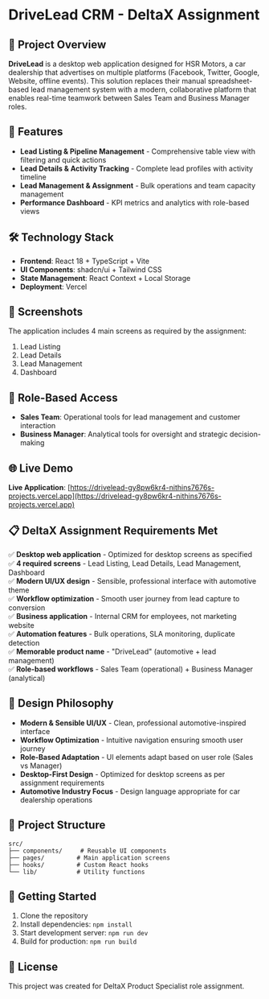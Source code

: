 # DriveLead CRM - DeltaX Assignment

## 🎯 Project Overview
**DriveLead** is a desktop web application designed for HSR Motors, a car dealership that advertises on multiple platforms (Facebook, Twitter, Google, Website, offline events). This solution replaces their manual spreadsheet-based lead management system with a modern, collaborative platform that enables real-time teamwork between Sales Team and Business Manager roles.

## 🚀 Features
- **Lead Listing & Pipeline Management** - Comprehensive table view with filtering and quick actions
- **Lead Details & Activity Tracking** - Complete lead profiles with activity timeline
- **Lead Management & Assignment** - Bulk operations and team capacity management
- **Performance Dashboard** - KPI metrics and analytics with role-based views

## 🛠️ Technology Stack
- **Frontend**: React 18 + TypeScript + Vite
- **UI Components**: shadcn/ui + Tailwind CSS
- **State Management**: React Context + Local Storage
- **Deployment**: Vercel

## 📱 Screenshots
The application includes 4 main screens as required by the assignment:
1. Lead Listing
2. Lead Details  
3. Lead Management
4. Dashboard

## 🔄 Role-Based Access
- **Sales Team**: Operational tools for lead management and customer interaction
- **Business Manager**: Analytical tools for oversight and strategic decision-making

## 🌐 Live Demo
**Live Application**: [https://drivelead-gy8pw6kr4-nithins7676s-projects.vercel.app](https://drivelead-gy8pw6kr4-nithins7676s-projects.vercel.app)

## 📋 DeltaX Assignment Requirements Met
✅ **Desktop web application** - Optimized for desktop screens as specified  
✅ **4 required screens** - Lead Listing, Lead Details, Lead Management, Dashboard  
✅ **Modern UI/UX design** - Sensible, professional interface with automotive theme  
✅ **Workflow optimization** - Smooth user journey from lead capture to conversion  
✅ **Business application** - Internal CRM for employees, not marketing website  
✅ **Automation features** - Bulk operations, SLA monitoring, duplicate detection  
✅ **Memorable product name** - "DriveLead" (automotive + lead management)  
✅ **Role-based workflows** - Sales Team (operational) + Business Manager (analytical)

## 🎨 Design Philosophy
- **Modern & Sensible UI/UX** - Clean, professional automotive-inspired interface
- **Workflow Optimization** - Intuitive navigation ensuring smooth user journey
- **Role-Based Adaptation** - UI elements adapt based on user role (Sales vs Manager)
- **Desktop-First Design** - Optimized for desktop screens as per assignment requirements
- **Automotive Industry Focus** - Design language appropriate for car dealership operations

## 📁 Project Structure
```
src/
├── components/     # Reusable UI components
├── pages/         # Main application screens
├── hooks/         # Custom React hooks
└── lib/           # Utility functions
```

## 🚀 Getting Started
1. Clone the repository
2. Install dependencies: `npm install`
3. Start development server: `npm run dev`
4. Build for production: `npm run build`

## 📝 License
This project was created for DeltaX Product Specialist role assignment.
